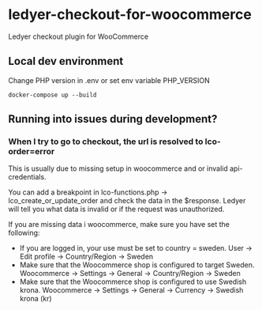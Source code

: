 # ledyer-checkout-for-woocommerce
Ledyer checkout plugin for WooCommerce

## Local dev environment

Change PHP version in .env or set env variable PHP_VERSION

```shell
docker-compose up --build
```

## Running into issues during development?

### When I try to go to checkout, the url is resolved to lco-order=error

This is usually due to missing setup in woocommerce and or invalid api-credentials.

You can add a breakpoint in lco-functions.php -> lco_create_or_update_order and check the data in the $response. Ledyer will tell you what data is invalid or if the request was unauthorized.

If you are missing data i woocommerce, make sure you have set the following:

* If you are logged in, your use must be set to country = sweden. User -> Edit profile -> Country/Region -> Sweden
* Make sure that the Woocommerce shop is configured to target Sweden. Woocommerce -> Settings -> General -> Country/Region -> Sweden
* Make sure that the Woocommerce shop is configured to use Swedish krona. Woocommerce -> Settings -> General -> Currency -> Swedish krona (kr)